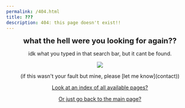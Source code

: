 ```yaml
---
permalink: /404.html
title: ???
description: 404: this page doesn't exist!! 
---
```


<p align="center">
<big><big><b>what the hell were you looking for again??</b></big></big>
</p>

<p align="center">
idk what you typed in that search bar, but it cant be found.
</p>

<p align="center">
<img src="https://ac-modding.com/assets/images/misc/olive_higgins.jpg">
</p>

<p align="center">
(if this wasn't your fault but mine, please [let me know](contact))
</p>

<p align="center">
<a href="https://ac-modding.com/219">Look at an index of all available pages?</a>
</p>

<p align="center">
<a href="https://ac-modding.com">Or just go back to the main page?</a>
</p>
